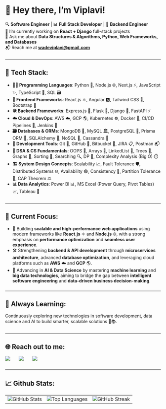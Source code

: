 # 👋 Hey there, I’m Viplavi!

🔍 **Software Engineer** | 📊 **Full Stack Developer** | 🚀 **Backend Engineer**  
🔭 I’m currently working on **React + Django** full-stack projects  
💬 Ask me about **Data Structures & Algorithms, Python, Web Frameworks, and Databases**  
📬 Reach me at **wadeviplavi@gmail.com**

<hr style="border: none; height: 1px; background-color: #333; margin: 24px 0;" />

<h2 style="border-bottom: none;">🧠 Tech Stack:</h2>

- **👨‍💻 Programming Languages**: Python 🐍, Node.js 🌐, Next.js ⚡, JavaScript ✨, TypeScript 🧬, SQL 🗃️  
- **🎨 Frontend Frameworks**: React.js ⚛️, Angular 🅰️, Tailwind CSS 💨, Bootstrap 🎀  
- **🛠️ Backend Frameworks**: Express.js 🚂, Flask 🍶, Django 🐍, FastAPI ⚡  
- **☁️ Cloud & DevOps**: AWS ☁️, GCP 🌎, Kubernetes ☸️, Docker 🐳, CI/CD Pipelines 🔄, Jenkins 🧩  
- **🗃️ Databases & ORMs**: MongoDB 🍃, MySQL 🏛️, PostgreSQL 🐘, Prisma ORM 🔧, SQLAlchemy 🧪, NoSQL 🧊, Cassandra 💠  
- **🧰 Development Tools**: Git 🔧, GitHub 🐙, Bitbucket 📘, JIRA 📋, Postman 📬  
- **🧠 DSA & CS Fundamentals**: OOPS 🔄, Arrays 🧮, LinkedList 🔗, Trees 🌳, Graphs 🔁, Sorting 🔢, Searching 🔍, DP 🧠, Complexity Analysis (Big O) ⏱️  
- **🏗️ System Design Concepts**: Scalability 📈, Fault Tolerance 🛡️, Distributed Systems 🌐, Availability 🟢, Consistency 🧷, Partition Tolerance 🚧, CAP Theorem ⚖️  
- **📊 Data Analytics**: Power BI 📊, MS Excel (Power Query, Pivot Tables) 📈, Tableau 🤖

<hr style="border: none; height: 1px; background-color: #333; margin: 24px 0;" />

<h2 style="border-bottom: none;">🎯 Current Focus:</h2>

- 🚀 Building **scalable and high-performance web applications** using modern frameworks like **React.js** ⚛️ and **Node.js** 🌐, with a strong emphasis on **performance optimization** and **seamless user experience**.  
- 🛠️ Strengthening **backend & API development** through **microservices architecture**, advanced **database optimization**, and leveraging cloud platforms such as **AWS** ☁️ and **GCP** 🌎.  
- 🤖 Advancing in **AI & Data Science** by mastering **machine learning** and **big data technologies**, aiming to bridge the gap between **intelligent software engineering** and **data-driven business decision-making**.

<hr style="border: none; height: 1px; background-color: #333; margin: 24px 0;" />

<h2 style="border-bottom: none;">🌱 Always Learning:</h2>

Continuously exploring new technologies in software development, data science and AI to build smarter, scalable solutions 🚀📚.

<hr style="border: none; height: 1px; background-color: #333; margin: 24px 0;" />

<h2 style="border-bottom: none;">🌐 Reach out to me:</h2>

<span>
  <img src="https://img.shields.io/badge/LinkedIn-viplaviwade-informational?style=for-the-badge&labelColor=black&logo=linkedin&logoColor=0077b5&&color=0077b5" />
</span>
<span style="margin-left: 24px;">
  <img src="https://img.shields.io/badge/Gmail-wadeviplavi@gmail.com-informational?style=for-the-badge&labelColor=black&logoColor=d14836&logo=gmail&color=d14836" />
</span>
<span style="margin-left: 24px;">
  <img src="https://img.shields.io/badge/Github-ViplaviWade-informational?style=for-the-badge&labelColor=black&logo=github&color=7d88e6" />
</span>



<hr style="border: none; height: 1px; background-color: #333; margin: 24px 0;" />

<h2 style="border-bottom: none;">📈 Github Stats:</h2>

<table>
  <tr>
    <td>
      <img src="https://github-readme-stats.vercel.app/api?username=ViplaviWade&show_icons=true&locale=en" alt="GitHub Stats" />
    </td>
    <td>
      <img src="https://github-readme-stats.vercel.app/api/top-langs?username=ViplaviWade&show_icons=true&locale=en&layout=compact" alt="Top Languages" />
    </td>
    <td>
      <img src="https://github-readme-streak-stats.herokuapp.com/?user=ViplaviWade&theme=default&hide_border=false" alt="GitHub Streak" />
    </td>
  </tr>
</table>




<!-- Links of Definitions -->
[linkedin]: https://www.linkedin.com/in/viplaviwade/  
[gmail]: mailto:wadeviplavi@gmail.com "Let's connect through email"  
[github]: https://github.com/ViplaviWade/

